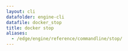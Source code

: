 ```yaml
---
layout: cli
datafolder: engine-cli
datafile: docker_stop
title: docker stop
aliases:
  - /edge/engine/reference/commandline/stop/
---
```

<!--
This page is automatically generated from Docker's source code. If you want to
suggest a change to the text that appears here, open a ticket or pull request
in the source repository on GitHub:

https://github.com/docker/cli
-->

